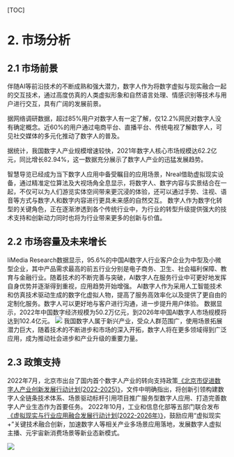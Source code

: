 [TOC]

# 2. 市场分析

## 2.1 市场前景

伴随AI等前沿技术的不断成熟和强大潜力，数字人作为将数字虚拟与现实融合一起的交互技术，通过高度仿真的人类虚拟形象和自然语言处理、情感识别等技术与用户进行交互，具有广阔的发展前景。

据网络调研数据，超过85%用户对数字人有一定了解，仅12.2%网民对数字人没有确定概念。近60%的用户通过电商平台、直播平台、传统电视了解数字人，可见社交媒体的多元化推动了数字人的普及。

据统计，我国数字人产业规模增速较快，2021年数字人核心市场规模达62.2亿元，同比增长82.94%，这一数据充分展示了数字人产业的迅猛发展趋势。

智慧导览已经成为当下数字人应用中备受瞩目的应用场景，Nreal借助虚拟现实设备，通过精准定位算法及大视场角全息显示，将数字人、数字内容与实景结合在一起，不仅可以为人们游览实体空间带来更沉浸的体验，还可以通过手势、注视、语音等方式与数字人和数字内容进行更具未来感的自然交互。
数字人作为数字化转型的关键角色，正在逐渐渗透到各个传统行业中，为行业的转型升级提供强大的技术支持和创新动力同时也将为行业带来更多的创新与价值。


## 2.2 市场容量及未来增长

liMedia Research数据显示，95.6%的中国AI数字人行业客户企业为中型及小微型企业，其中产品需求最高的前五行业分别是电子商务、卫生、社会福利保障、教育与金融行业。随着技术的不断完善与突破，AI数字人在服务行业中可更好地发挥自身优势并逐渐得到重视，应用趋势开始增强。
AI数字人作为采用人工智能技术和仿真技术驱动生成的数字化虚拟人物，提高了服务高效率化以及提供了更自由的定制化服务。数字人可以更好地与客户进行沟通，进一步提升用户体验。
数据显示，2022年中国数字经济规模为50.2万亿元，到2026年中国AI数字人市场规模将达到102.4亿元。
<img src = "C:\Archive\LanQiao\sc_0002.png">
我国数字人属于新兴产业，受众人群范围广，使用场景拓展潜力巨大，随着技术的不断进步和市场的深入开拓，数字人将在更多领域得到广泛应用，成为推动社会进步和产业升级的重要力量。

## 2.3 政策支持
2022年7月，北京市出台了国内首个数字人产业的转向支持政策[《北京市促进数字人产业创新发展行动计划(2022-2025)》](https://www.beijing.gov.cn/zhengce/zhengcefagui/202208/t20220808_2787958.html)，文件中明确指出，将创新引领构建数字人全链条技术体系、场景驱动标杆引用项目推广服务型数字人应用、打造完善数字人产业生态作为首要任务。
2022年10月，工业和信息化部等五部门联合发布[《虚拟现实与行业应用融合发展行动计划(2022-2026年)》](https://www.gov.cn/zhengce/zhengceku/2022-11/01/content_5723273.htm)，鼓励应用“虚拟现实+”关键技术融合创新，加速数字人等相关产业多场景应用落地，发展数字人虚拟主播、元宇宙新消费场景等新业态新模式。

<img src = "C:\Archive\LanQiao\sc_0001.png">